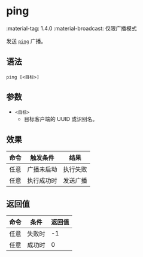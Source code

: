 # ping

<span class="feature-tag" title="最早可用版本" markdown>
    <span class="icon">:material-tag:</span>
    <span class="text">1.4.0</span>
</span>
<span class="feature-tag" title="限制条件" markdown>
    <span class="icon">:material-broadcast:</span>
    <span class="text">仅限广播模式</span>
</span>

发送 [`ping`](../broadcast/api/ping.md) 广播。

## 语法

`ping [<目标>]`

## 参数

- `<目标>`
    - 目标客户端的 UUID 或识别名。

## 效果

| 命令 | 触发条件 | 结果 |
| - | - | - |
| 任意 | 广播未启动 | 执行失败 |
| 任意 | 执行成功时 | 发送广播 |

## 返回值

| 命令 | 条件 | 返回值 |
| - | - | - |
| 任意 | 失败时 | -1 |
| 任意 | 成功时 | 0 |